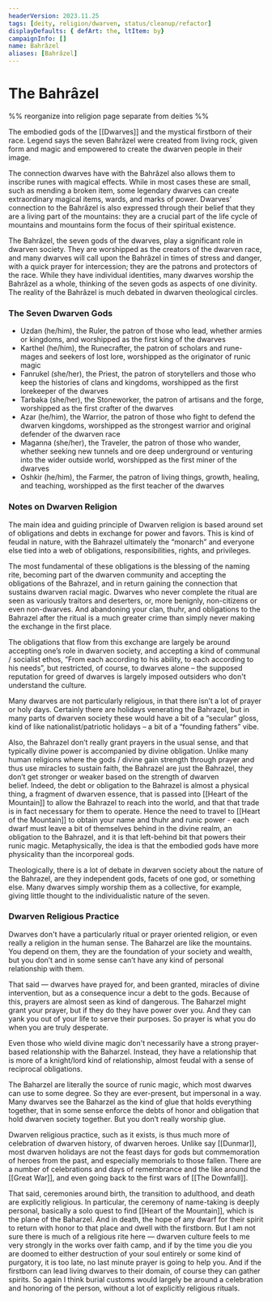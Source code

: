 ```yaml
---
headerVersion: 2023.11.25
tags: [deity, religion/dwarven, status/cleanup/refactor]
displayDefaults: { defArt: the, ltItem: by}
campaignInfo: []
name: Bahrâzel
aliases: [Bahrâzel]
---
```

# The Bahrâzel

%% reorganize into  religion page separate from deities %%

The embodied gods of the [[Dwarves]] and the mystical firstborn of their race. Legend says the seven Bahrâzel were created from living rock, given form and magic and empowered to create the dwarven people in their image.

The connection dwarves have with the Bahrâzel also allows them to inscribe runes with magical effects. While in most cases these are small, such as mending a broken item, some legendary dwarves can create extraordinary magical items, wards, and marks of power. Dwarves’ connection to the Bahrâzel is also expressed through their belief that they are a living part of the mountains: they are a crucial part of the life cycle of mountains and mountains form the focus of their spiritual existence.

The Bahrâzel, the seven gods of the dwarves, play a significant role in dwarven society. They are worshipped as the creators of the dwarven race, and many dwarves will call upon the Bahrâzel in times of stress and danger, with a quick prayer for intercession; they are the patrons and protectors of the race. While they have individual identities, many dwarves worship the Bahrâzel as a whole, thinking of the seven gods as aspects of one divinity. The reality of the Bahrâzel is much debated in dwarven theological circles.

### The Seven Dwarven Gods

- Uzdan (he/him), the Ruler, the patron of those who lead, whether armies or kingdoms, and worshipped as the first king of the dwarves
- Karthel (he/him), the Runecrafter, the patron of scholars and rune-mages and seekers of lost lore, worshipped as the originator of runic magic
- Fanrukel (she/her), the Priest, the patron of storytellers and those who keep the histories of clans and kingdoms, worshipped as the first lorekeeper of the dwarves
- Tarbaka (she/her), the Stoneworker, the patron of artisans and the forge, worshipped as the first crafter of the dwarves
- Azar (he/him), the Warrior, the patron of those who fight to defend the dwarven kingdoms, worshipped as the strongest warrior and original defender of the dwarven race
- Maganna (she/her), the Traveler, the patron of those who wander, whether seeking new tunnels and ore deep underground or venturing into the wider outside world, worshipped as the first miner of the dwarves
- Oshkir (he/him), the Farmer, the patron of living things, growth, healing, and teaching, worshipped as the first teacher of the dwarves

### Notes on Dwarven Religion

The main idea and guiding principle of Dwarven religion is based around set of obligations and debts in exchange for power and favors. This is kind of feudal in nature, with the Bahrazel ultimately the “monarch” and everyone else tied into a web of obligations, responsibilities, rights, and privileges. 

The most fundamental of these obligations is the blessing of the naming rite, becoming part of the dwarven community and accepting the obligations of the Bahrazel, and in return gaining the connection that sustains dwarven racial magic. Dwarves who never complete the ritual are seen as variously traitors and deserters, or, more benignly, non-citizens or even non-dwarves. And abandoning your clan, thuhr, and obligations to the Bahrazel after the ritual is a much greater crime than simply never making the exchange in the first place. 

The obligations that flow from this exchange are largely be around accepting one’s role in dwarven society, and accepting a kind of communal / socialist ethos, “From each according to his ability, to each according to his needs”, but restricted, of course, to dwarves alone – the supposed reputation for greed of dwarves is largely imposed outsiders who don't understand the culture. 

Many dwarves are not particularly religious, in that there isn’t a lot of prayer or holy days. Certainly there are holidays venerating the Bahrazel, but in many parts of dwarven society these would have a bit of a “secular” gloss, kind of like nationalist/patriotic holidays – a bit of a “founding fathers” vibe. 

Also, the Bahrazel don’t really grant prayers in the usual sense, and that typically divine power is accompanied by divine obligation. Unlike many human religions where the gods / divine gain strength through prayer and thus use miracles to sustain faith, the Bahrazel are just the Bahrazel, they don’t get stronger or weaker based on the strength of dwarven belief. Indeed, the debt or obligation to the Bahrazel is almost a physical thing, a fragment of dwarven essence, that is passed into [[Heart of the Mountain]] to allow the Bahrazel to reach into the world, and that that trade is in fact necessary for them to operate. Hence the need to travel to [[Heart of the Mountain]] to obtain your name and thuhr and runic power - each dwarf must leave a bit of themselves behind in the divine realm, an obligation to the Bahrazel, and it is that left-behind bit that powers their runic magic. Metaphysically, the idea is that the embodied gods have more physicality than the incorporeal gods. 

Theologically, there is a lot of debate in dwarven society about the nature of the Bahrazel, are they independent gods, facets of one god, or something else. Many dwarves simply worship them as a collective, for example, giving little thought to the individualistic nature of the seven. 

### Dwarven Religious Practice

Dwarves don't have a particularly ritual or prayer oriented religion, or even really a religion in the human sense. The Baharzel are like the mountains. You depend on them, they are the foundation of your society and wealth, but you don’t and in some sense can’t have any kind of personal relationship with them. 

That said — dwarves have prayed for, and been granted, miracles of divine intervention, but as a consequence incur a debt to the gods. Because of this, prayers are almost seen as kind of dangerous. The Baharzel might grant your prayer, but if they do they have power over you. And they can yank you out of your life to serve their purposes. So prayer is what you do when you are truly desperate. 

Even those who wield divine magic don't necessarily have a strong prayer-based relationship with the Baharzel. Instead, they have a relationship that is more of a knight/lord kind of relationship, almost feudal with a sense of reciprocal obligations.  

The Baharzel are literally the source of runic magic, which most dwarves can use to some degree. So they are ever-present, but impersonal in a way. Many dwarves see the Baharzel as the kind of glue that holds everything together, that in some sense enforce the debts of honor and obligation that hold dwarven society together. But you don’t really worship glue. 

Dwarven religious practice, such as it exists, is thus much more of celebration of dwarven history, of dwarven heroes. Unlike say [[Dunmar]], most dwarven holidays are not the feast days for gods but commemoration of heroes from the past, and especially memorials to those fallen. There are a number of celebrations and days of remembrance and the like around the [[Great War]], and even going back to the first wars of [[The Downfall]]. 

That said, ceremonies around birth, the transition to adulthood, and death are explicitly religious. In particular, the ceremony of name-taking is deeply personal, basically a solo quest to find [[Heart of the Mountain]], which is the plane of the Baharzel. And in death, the hope of any dwarf for their spirit to return with honor to that place and dwell with the firstborn. But I am not sure there is much of a religious rite here — dwarven culture feels to me very strongly in the works over faith camp, and if by the time you die you are doomed to either destruction of your soul entirely or some kind of purgatory, it is too late, no last minute prayer is going to help you. And if the firstborn can lead living dwarves to their domain, of course they can gather spirits. So again I think burial customs would largely be around a celebration and honoring of the person, without a lot of explicitly religious rituals.



